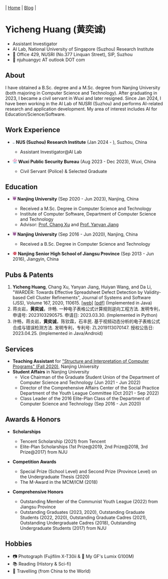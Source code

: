 <!-- | [个人简介](#个人简介) | [教育经历](#教育经历) | [技能](#技能) | [荣誉奖项](#荣誉与奖项) | [服务经历](#服务与经历) | [科研项目](#科研与项目) | [个人博客](https://njubroccoli.github.io/blog/) -->

| [Home](https://njubroccoli.github.io/) | [Blog](https://njubroccoli.github.io/blog/) | 


# Yicheng Huang (黄奕诚)

- Assistant Investigator
- AI Lab, National University of Singapore (Suzhou) Research Institute
- 🏢 Office 429, NUSRI (No.377 Linquan Street), SIP, Suzhou
- 📧 njuhuangyc AT outlook DOT com

## About

I have obtained a B.Sc. degree and a M.Sc. degree from Nanjing University (both majoring in Computer Science and Technology). After graduating in 2023, I became a civil servant in Wuxi and later resigned. Since Jan 2024, I have been working in the AI Lab of NUSRI (Suzhou) and performs AI-related research and application development. My area of interest includes AI for Education/Science/Software.

## Work Experience

- <img src="pic/nus.jpeg" style="zoom:0.6%;" /> **NUS (Suzhou) Research Institute** (Jan 2024 - ), Suzhou, China
  + Assistant Investigator@AI Lab

- <img src="pic/wx.jpeg" style="zoom:5%;" /> **Wuxi Public Security Bureau** (Aug 2023 - Dec 2023), Wuxi, China
  + Civil Servant (Police) & Selected Graduate

## Education

- <img src="pic/nju.jpeg" style="zoom:1.9%;" /> **Nanjing University** (Sep 2020 - Jun 2023), Nanjing, China
  + Received a M.Sc. Degree in Computer Science and Technology
  + Institute of Computer Software, Department of Computer Science and Technology
  + Advisor: [Prof. Chang Xu](https://cs.nju.edu.cn/changxu/index.htm) and [Prof. Yanyan Jiang](https://ics.nju.edu.cn/~jyy/)

- <img src="pic/nju.jpeg" style="zoom:1.9%;" /> **Nanjing University** (Sep 2016 - Jun 2020), Nanjing, China
  + Received a B.Sc. Degree in Computer Science and Technology

- <img src="pic/nj.jpeg" style="zoom:2%;" /> **Nanjing Senior High School of Jiangsu Province** (Sep 2013 - Jun 2016), Jiangyin, China

## Pubs & Patents

1. **Yicheng Huang**, Chang Xu, Yanyan Jiang, Huiyan Wang, and Da Li, "WARDER: Towards Effective Spreadsheet Defect Detection by Validity-based Cell Cluster Refinements", Journal of Systems and Software (JSS), Volume 167, 2020, 110615. <a href="https://doi.org/10.1016/j.jss.2020.110615">[web]</a> <a href="https://njubroccoli.github.io/publications/huang_2020_warder.pdf">[pdf]</a> (Implemented in Java)
2. 蒋炎岩，**黄奕诚**，许畅. 一种电子表格公式计算规则逆向工程方法. 发明专利，申请号: 2023103290575. 申请日: 2023.03.30. (Implemented in Python)
3. 许畅，蒋炎岩，**黄奕诚**，陈钦霖，石丰民. 基于视频动态分析的电子表格公式合成与错误检测方法. 发明专利，专利号: ZL2019113070147. 授权公告日: 2023.04.25. (Implemented in Java/Android)

<!-- ## Projects

- Course Projects
  + [The Raft Consensus Algorithm](https://github.com/NJUBroccoli/raft-impl) (from Course "Distributed System", Implemented in Golang)
  + [x86 Full-system Simulator](https://github.com/NJUBroccoli/Programming-Assignment-2017) (from Course "Introduction to Computer Systems", Implemented in C)
  + [Mini OS Kernel](https://github.com/NJUBroccoli/oslab) (from Course "Operating System", Implemented in C)
  + [C-- Compiler](https://github.com/NJUBroccoli/HYCompiler) (from Course "Principle of Compiler", Implemented in C)
  + Sudoku Game (from Course "Problem Solving", Implemented in C++)
  + [Graphic Drawing APP](https://github.com/NJUBroccoli/HYC-Paint) (from Course "Computer Graphics", Implemented in Java)
  + [Guandan AI System](https://github.com/QinlinChen/guandan-ai) (from Course "Artificial Intelligence", Implemented in Python) -->

## Services

- **Teaching Assistant** for ["Structure and Interpretation of Computer Programs" (Fall 2020)](https://nju-sicp.bitbucket.io/2020/), Nanjing University
- **Student Affairs** in Nanjing University
  + Vice Chairman of the Graduate Student Union of the Department of Computer Science and Technology (Jun 2021 - Jun 2022)
  + Director of the Comprehensive Affairs Center of the Social Practice Department of the Youth League Committee (Oct 2021 - Sep 2022)
  + Class Leader of the 2016 Elite-Plan Class of the Department of Computer Science and Technology (Sep 2016 - Jun 2020)

## Awards & Honors

- **Scholarships**
  + Tencent Scholarship (2021) from Tencent
  + Elite-Plan Scholarships (1st Prize@2019, 2nd Prize@2018, 3rd Prize@2017) from NJU

- **Competition Awards**
  + Special Prize (School Level) and Second Prize (Province Level) on the Undergraduate Thesis (2020)
  + The M-Award in the MCM/ICM (2018)

- **Comprehensive Honors**
  + Outstanding Member of the Communist Youth League (2022) from Jiangsu Province
  + Outstanding Graduates (2023, 2020), Outstanding Graduate Students (2022, 2020), Outstanding Graduate Cadres (2021), Outstanding Undergraduate Cadres (2018), Outstanding Undergraduate Students (2017) from NJU

## Hobbies

- 📷 Photograph (Fujifilm X-T30ii & 🤫 My GF's Lumix G100M)
- 📚 Reading (History & Sci-fi)
- 🚶 Travelling (from China to the World)
